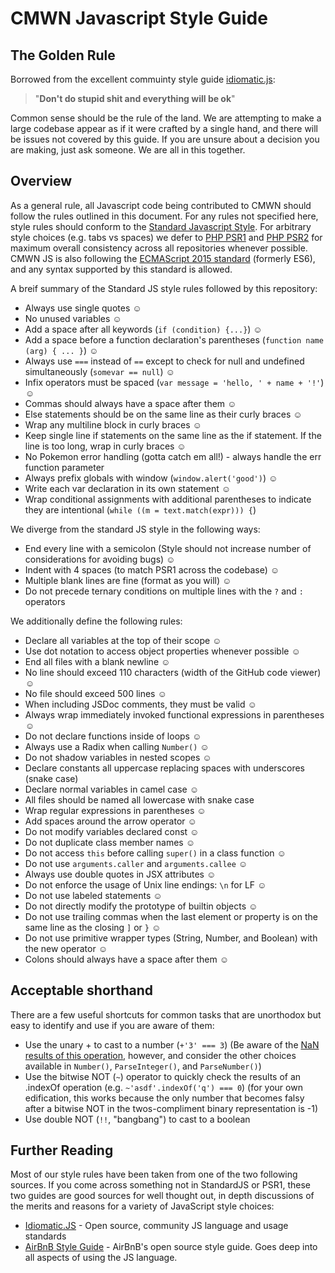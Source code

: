 # CMWN Javascript Style Guide

## The Golden Rule

Borrowed from the excellent commuinty style guide [idiomatic.js](https://github.com/rwaldron/idiomatic.js/#dont-do-stupid-shit-and-everything-will-be-ok):   
 > "**Don't do stupid shit and everything will be ok**"   
 
 Common sense should be the rule of the land. We are attempting to make a large codebase appear as if it were crafted by a single hand, and there will be issues not covered by this guide. If you are unsure about a decision you are making, just ask someone. We are all in this together.

## Overview
As a general rule, all Javascript code being contributed to CMWN should follow the rules outlined in this document. For any rules not specified here, style rules should conform to the [Standard Javascript Style](http://standardjs.com/rules.htmlhttp://standardjs.com/rules.html). For arbitrary style choices (e.g. tabs vs spaces) we defer to [PHP PSR1](http://www.php-fig.org/psr/psr-1/) and [PHP PSR2](http://www.php-fig.org/psr/psr-2/) for maximum overall consistency across all repositories whenever possible. CMWN JS is also following the [ECMAScript 2015 standard](https://babeljs.io/docs/learn-es2015/) (formerly ES6), and any syntax supported by this standard is allowed.
   
A breif summary of the Standard JS style rules followed by this repository:
 - Always use single quotes ☺
 - No unused variables ☺
 - Add a space after all keywords (`if (condition) {...}`) ☺
 - Add a space before a function declaration's parentheses (`function name (arg) { ... }`) ☺
 - Always use `===` instead of `==` except to check for null and undefined simultaneously (`somevar == null`) ☺
 - Infix operators must be spaced (`var message = 'hello, ' + name + '!'`) ☺
 - Commas should always have a space after them ☺
 - Else statements should be on the same line as their curly braces ☺
 - Wrap any multiline block in curly braces ☺
 - Keep single line if statements on the same line as the if statement. If the line is too long, wrap in curly braces ☺
 - No Pokemon error handling (gotta catch em all!) - always handle the err function parameter
 - Always prefix globals with window (`window.alert('good')`) ☺
 - Write each var declaration in its own statement ☺
 - Wrap conditional assignments with additional parentheses to indicate they are intentional (`while ((m = text.match(expr))) {`)
 
 
We diverge from the standard JS style in the following ways:

 - End every line with a semicolon (Style should not increase number of considerations for avoiding bugs) ☺
 - Indent with 4 spaces (to match PSR1 across the codebase) ☺
 - Multiple blank lines are fine (format as you will) ☺
 - Do not precede ternary conditions on multiple lines with the `?` and `:` operators
 
We additionally define the following rules:

 - Declare all variables at the top of their scope ☺
 - Use dot notation to access object properties whenever possible ☺
 - End all files with a blank newline ☺
 - No line should exceed 110 characters (width of the GitHub code viewer) ☺
 - No file should exceed 500 lines ☺
 - When including JSDoc comments, they must be valid ☺
 - Always wrap immediately invoked functional expressions in parentheses ☺
 - Do not declare functions inside of loops ☺
 - Always use a Radix when calling `Number()` ☺
 - Do not shadow variables in nested scopes ☺
 - Declare constants all uppercase replacing spaces with underscores (snake case)
 - Declare normal variables in camel case ☺
 - All files should be named all lowercase with snake case
 - Wrap regular expressions in parentheses ☺
 - Add spaces around the arrow operator ☺
 - Do not modify variables declared const ☺
 - Do not duplicate class member names ☺
 - Do not access `this` before calling `super()` in a class function ☺
 - Do not use `arguments.caller` and `arguments.callee` ☺
 - Always use double quotes in JSX attributes ☺
 - Do not enforce the usage of Unix line endings: `\n` for LF ☺
 - Do not use labeled statements ☺
 - Do not directly modify the prototype of builtin objects ☺
 - Do not use trailing commas when the last element or property is on the same line as the closing `]` or `}` ☺
 - Do not use primitive wrapper types (String, Number, and Boolean) with the new operator ☺
 - Colons should always have a space after them ☺
 

## Acceptable shorthand

There are a few useful shortcuts for common tasks that are unorthodox but easy to identify and use if you are aware of them:
 
  - Use the unary + to cast to a number (`+'3' === 3`) (Be aware of the [NaN results of this operation](http://jibbering.com/faq/notes/type-conversion/#tcNumber), however, and consider the other choices available in `Number()`, `ParseInteger()`, and `ParseNumber()`)
  - Use the bitwise NOT (`~`) operator to quickly check the results of an .indexOf operation (e.g. `~'asdf'.indexOf('q') === 0`) (for your own edification, this works because the only number that becomes falsy after a bitwise NOT in the twos-compliment binary representation is -1)
  - Use double NOT (`!!`, "bangbang") to cast to a boolean

## Further Reading

Most of our style rules have been taken from one of the two following sources. If you come across something not in StandardJS or PSR1, these two guides are good sources for well thought out, in depth discussions of the merits and reasons for a variety of JavaScript style choices:

- [Idiomatic.JS](https://github.com/rwaldron/idiomatic.js/) - Open source, community JS language and usage standards
- [AirBnB Style Guide](https://github.com/airbnb/javascript/tree/master/es5) - AirBnB's open source style guide. Goes deep into all aspects of using the JS language.
